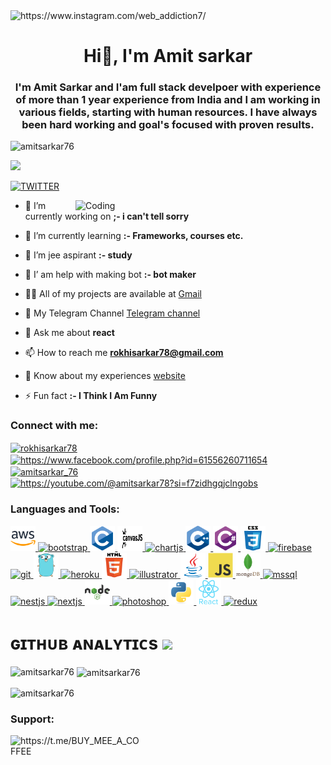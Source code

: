 
<img src="https://i.pinimg.com/enabled_hi/564x/bb/b5/e2/bbb5e2e3361a6a39bcad1d7bd380ea47.jpg" alt="https://www.instagram.com/web_addiction7/">
<h1 align="center">Hi👋, I'm Amit sarkar</h1>
<h3 align="center">I'm Amit Sarkar and I'am full stack develpoer with experience of more than 1 year experience from India and I am working in various fields, starting with human resources. I have always been hard working and goal's focused with proven results.</h3>


<p align="left"> <img src="https://komarev.com/ghpvc/?username=amitsarkar76&label=Profile%20views&color=0e75b6&style=flat" alt="amitsarkar76" /> </p>


<img src="https://readme-typing-svg.herokuapp.com?color=00FF00&width=420&lines=👨‍💻+AMIT+SARKAR+💻">




<p align="left"> <a href="https://twitter.com/rokhisarkar78" target="blank"><img src="https://img.shields.io/twitter/follow/rokhisarkar78?logo=twitter&style=for-the-badge" alt="TWITTER" /></a> </p>
<img align="right" alt="Coding" width="400" src="https://granroyalleigarape.com.br/wp-content/uploads/2021/05/programmer.gif">

- 🔭 I’m currently working on **;- i can't tell sorry**

- 🌱 I’m currently learning **:- Frameworks, courses etc.**

- 👯 I’m jee aspirant **:- study**

- 🤝 I’ am help with making bot **:- bot maker**

- 👨‍💻 All of my projects are available at [Gmail](https://github.com/amitsarkar76)

- 📝 My Telegram Channel [Telegram channel](https://t.me/LETS_DEBUG)

- 💬 Ask me about **react**

- 📫 How to reach me **rokhisarkar78@gmail.com**

- 📄 Know about my experiences [website](https://amitsarkar76.github.io/website/)

- ⚡ Fun fact **:- I Think I Am Funny**

<h3 align="left">Connect with me:</h3>
<p align="left">
<a href="https://twitter.com/rokhisarkar78" target="blank"><img align="center" src="https://raw.githubusercontent.com/rahuldkjain/github-profile-readme-generator/master/src/images/icons/Social/twitter.svg" alt="rokhisarkar78" height="30" width="40" /></a>
<a href="https://fb.com/https://www.facebook.com/profile.php?id=61556260711654" target="blank"><img align="center" src="https://raw.githubusercontent.com/rahuldkjain/github-profile-readme-generator/master/src/images/icons/Social/facebook.svg" alt="https://www.facebook.com/profile.php?id=61556260711654" height="30" width="40" /></a>
<a href="https://instagram.com/amitsarkar_76" target="blank"><img align="center" src="https://raw.githubusercontent.com/rahuldkjain/github-profile-readme-generator/master/src/images/icons/Social/instagram.svg" alt="amitsarkar_76" height="30" width="40" /></a>
<a href="https://www.youtube.com/c/https://youtube.com/@amitsarkar78?si=f7zidhgqjclngobs" target="blank"><img align="center" src="https://raw.githubusercontent.com/rahuldkjain/github-profile-readme-generator/master/src/images/icons/Social/youtube.svg" alt="https://youtube.com/@amitsarkar78?si=f7zidhgqjclngobs" height="30" width="40" /></a>
</p>

<h3 align="left">Languages and Tools:</h3>
<p align="left"> <a href="https://aws.amazon.com" target="_blank" rel="noreferrer"> <img src="https://raw.githubusercontent.com/devicons/devicon/master/icons/amazonwebservices/amazonwebservices-original-wordmark.svg" alt="aws" width="40" height="40"/> </a> <a href="https://getbootstrap.com" target="_blank" rel="noreferrer"> <img src="https://cdn.jsdelivr.net/gh/devicons/devicon@latest/icons/bootstrap/bootstrap-original.svg" alt="bootstrap" width="40" height="40"/> </a> <a href="https://www.cprogramming.com/" target="_blank" rel="noreferrer"> <img src="https://raw.githubusercontent.com/devicons/devicon/master/icons/c/c-original.svg" alt="c" width="40" height="40"/> </a> <a href="https://canvasjs.com" target="_blank" rel="noreferrer"> <img src="https://raw.githubusercontent.com/Hardik0307/Hardik0307/master/assets/canvasjs-charts.svg" alt="canvasjs" width="40" height="40"/> </a> <a href="https://www.chartjs.org" target="_blank" rel="noreferrer"> <img src="https://www.chartjs.org/media/logo-title.svg" alt="chartjs" width="40" height="40"/> </a> <a href="https://www.w3schools.com/cpp/" target="_blank" rel="noreferrer"> <img src="https://raw.githubusercontent.com/devicons/devicon/master/icons/cplusplus/cplusplus-original.svg" alt="cplusplus" width="40" height="40"/> </a> <a href="https://www.w3schools.com/cs/" target="_blank" rel="noreferrer"> <img src="https://raw.githubusercontent.com/devicons/devicon/master/icons/csharp/csharp-original.svg" alt="csharp" width="40" height="40"/> </a> <a href="https://www.w3schools.com/css/" target="_blank" rel="noreferrer"> <img src="https://raw.githubusercontent.com/devicons/devicon/master/icons/css3/css3-original-wordmark.svg" alt="css3" width="40" height="40"/> </a> <a href="https://firebase.google.com/" target="_blank" rel="noreferrer"> <img src="https://www.vectorlogo.zone/logos/firebase/firebase-icon.svg" alt="firebase" width="40" height="40"/> </a> <a href="https://git-scm.com/" target="_blank" rel="noreferrer"> <img src="https://www.vectorlogo.zone/logos/git-scm/git-scm-icon.svg" alt="git" width="40" height="40"/> </a> <a href="https://golang.org" target="_blank" rel="noreferrer"> <img src="https://raw.githubusercontent.com/devicons/devicon/master/icons/go/go-original.svg" alt="go" width="40" height="40"/> </a> <a href="https://heroku.com" target="_blank" rel="noreferrer"> <img src="https://www.vectorlogo.zone/logos/heroku/heroku-icon.svg" alt="heroku" width="40" height="40"/> </a> <a href="https://www.w3.org/html/" target="_blank" rel="noreferrer"> <img src="https://raw.githubusercontent.com/devicons/devicon/master/icons/html5/html5-original-wordmark.svg" alt="html5" width="40" height="40"/> </a> <a href="https://www.adobe.com/in/products/illustrator.html" target="_blank" rel="noreferrer"> <img src="https://www.vectorlogo.zone/logos/adobe_illustrator/adobe_illustrator-icon.svg" alt="illustrator" width="40" height="40"/> </a> <a href="https://www.java.com" target="_blank" rel="noreferrer"> <img src="https://raw.githubusercontent.com/devicons/devicon/master/icons/java/java-original.svg" alt="java" width="40" height="40"/> </a> <a href="https://developer.mozilla.org/en-US/docs/Web/JavaScript" target="_blank" rel="noreferrer"> <img src="https://raw.githubusercontent.com/devicons/devicon/master/icons/javascript/javascript-original.svg" alt="javascript" width="40" height="40"/> </a> <a href="https://www.mongodb.com/" target="_blank" rel="noreferrer"> <img src="https://raw.githubusercontent.com/devicons/devicon/master/icons/mongodb/mongodb-original-wordmark.svg" alt="mongodb" width="40" height="40"/> </a> <a href="https://www.microsoft.com/en-us/sql-server" target="_blank" rel="noreferrer"> <img src="https://www.svgrepo.com/show/303229/microsoft-sql-server-logo.svg" alt="mssql" width="40" height="40"/> </a> <a href="https://nestjs.com/" target="_blank" rel="noreferrer"> <img src="https://cdn.jsdelivr.net/gh/devicons/devicon@latest/icons/nestjs/nestjs-original.svg" alt="nestjs" width="40" height="40"/> </a> <a href="https://nextjs.org/" target="_blank" rel="noreferrer"> <img src="https://cdn.worldvectorlogo.com/logos/nextjs-2.svg" alt="nextjs" width="40" height="40"/> </a> <a href="https://nodejs.org" target="_blank" rel="noreferrer"> <img src="https://raw.githubusercontent.com/devicons/devicon/master/icons/nodejs/nodejs-original-wordmark.svg" alt="nodejs" width="40" height="40"/> </a> <a href="https://www.photoshop.com/en" target="_blank" rel="noreferrer"> <img src="https://cdn.jsdelivr.net/gh/devicons/devicon@latest/icons/photoshop/photoshop-original.svg" alt="photoshop" width="40" height="40"/> </a> <a href="https://www.python.org" target="_blank" rel="noreferrer"> <img src="https://raw.githubusercontent.com/devicons/devicon/master/icons/python/python-original.svg" alt="python" width="40" height="40"/> </a> <a href="https://reactjs.org/" target="_blank" rel="noreferrer"> <img src="https://raw.githubusercontent.com/devicons/devicon/master/icons/react/react-original-wordmark.svg" alt="react" width="40" height="40"/> </a> <a href="https://redux.js.org" target="_blank" rel="noreferrer"> <img src="https://cdn.jsdelivr.net/gh/devicons/devicon@latest/icons/vscode/vscode-original.svg" alt="redux" width="40" height="40"/> </a> <a alt="bootstrap" width="40" height="40"/> </a> <a href="https://code.visualstudio.com/Download" target="_blank" rel="noreferrer">  </a> </p>




<h1>ɢɪᴛʜᴜʙ ᴀɴᴀʟʏᴛɪᴄs <img src="https://emojis.slackmojis.com/emojis/images/1621024394/39092/cat-roll.gif?1621024394" width="22"></h1>

<p><img align="left" src="https://github-readme-stats.vercel.app/api/top-langs?username=amitsarkar76&show_icons=true&locale=en&layout=compact" alt="amitsarkar76" /></p>

<p>&nbsp;<img align="center" src="https://github-readme-stats.vercel.app/api?username=amitsarkar76&show_icons=true&locale=en" alt="amitsarkar76" /></p>

<p><img align="center" src="https://github-readme-streak-stats.herokuapp.com/?user=amitsarkar76&" alt="amitsarkar76" /></p>

<h3 align="left">Support:</h3>
<p><a href="https://t.me/BUY_MEE_A_COFFEE"> <img align="left" src="https://cdn.buymeacoffee.com/buttons/v2/default-yellow.png" height="50" width="210" alt=" https://t.me/BUY_MEE_A_COFFEE" /></a></p><br><br>
